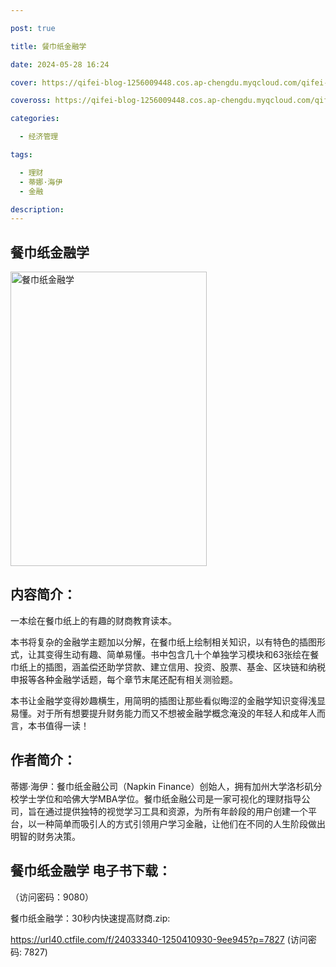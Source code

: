 ```yaml
---

post: true

title: 餐巾纸金融学

date: 2024-05-28 16:24

cover: https://qifei-blog-1256009448.cos.ap-chengdu.myqcloud.com/qifei-blog/65f6e42b9f345e8d03326b52.jpg

coveross: https://qifei-blog-1256009448.cos.ap-chengdu.myqcloud.com/qifei-blog/65f6e42b9f345e8d03326b52.jpg

categories:

  - 经济管理

tags:

  - 理财
  - 蒂娜·海伊
  - 金融

description:
---
```


## 餐巾纸金融学
<img alt="餐巾纸金融学 " class="aligncenter loading" data-was-processed="true" decoding="async" fetchpriority="high" height="471" src="https://qifei-blog-1256009448.cos.ap-chengdu.myqcloud.com/qifei-blog/65f6e42b9f345e8d03326b52.jpg " style="cursor: zoom-in;" width="314"/>

## 内容简介：

一本绘在餐巾纸上的有趣的财商教育读本。

本书将复杂的金融学主题加以分解，在餐巾纸上绘制相关知识，以有特色的插图形式，让其变得生动有趣、简单易懂。书中包含几十个单独学习模块和63张绘在餐巾纸上的插图，涵盖偿还助学贷款、建立信用、投资、股票、基金、区块链和纳税申报等各种金融学话题，每个章节末尾还配有相关测验题。

本书让金融学变得妙趣横生，用简明的插图让那些看似晦涩的金融学知识变得浅显易懂。对于所有想要提升财务能力而又不想被金融学概念淹没的年轻人和成年人而言，本书值得一读！

## 作者简介：

蒂娜·海伊：餐巾纸金融公司（Napkin Finance）创始人，拥有加州大学洛杉矶分校学士学位和哈佛大学MBA学位。餐巾纸金融公司是一家可视化的理财指导公司，旨在通过提供独特的视觉学习工具和资源，为所有年龄段的用户创建一个平台，以一种简单而吸引人的方式引领用户学习金融，让他们在不同的人生阶段做出明智的财务决策。

## 餐巾纸金融学 电子书下载：

 （访问密码：9080）

餐巾纸金融学：30秒内快速提高财商.zip: 

https://url40.ctfile.com/f/24033340-1250410930-9ee945?p=7827 (访问密码: 7827)
